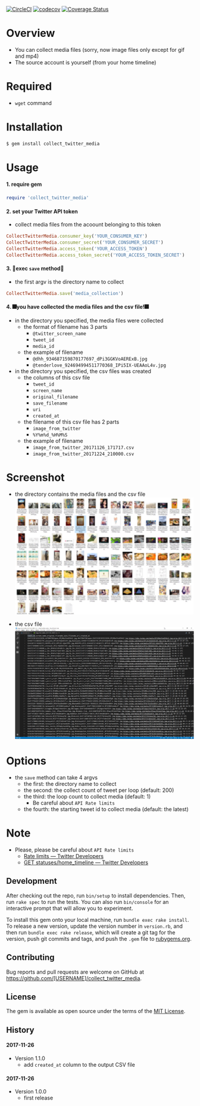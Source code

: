 [![CircleCI](https://circleci.com/gh/corselia/collect_twitter_media/tree/master.svg?style=svg)](https://circleci.com/gh/corselia/collect_twitter_media/tree/master) [![codecov](https://codecov.io/gh/corselia/collect_twitter_media/branch/master/graph/badge.svg)](https://codecov.io/gh/corselia/collect_twitter_media) [![Coverage Status](https://coveralls.io/repos/github/corselia/collect_twitter_media/badge.svg)](https://coveralls.io/github/corselia/collect_twitter_media)

# Overview
- You can collect media files (sorry, now image files only except for gif and mp4)
- The source account is yourself (from your home timeline)

# Required
- `wget` command

# Installation
```ruby
$ gem install collect_twitter_media
```

# Usage

#### 1. require gem
```ruby
require 'collect_twitter_media'
```

#### 2. set your Twitter API token
- collect media files from the acoount belonging to this token

```ruby
CollectTwitterMedia.consumer_key('YOUR_CONSUMER_KEY')
CollectTwitterMedia.consumer_secret('YOUR_CONSUMER_SECRET')
CollectTwitterMedia.access_token('YOUR_ACCESS_TOKEN')
CollectTwitterMedia.access_token_secret('YOUR_ACCESS_TOKEN_SECRET')
```

#### 3. 🎉exec `save` method🎉
- the first argv is the directory name to collect

```ruby
CollectTwitterMedia.save('media_collection')
```

#### 4. 🎆you have collected the media files and the csv file!🎆
- in the directory you specified, the media files were collected
    - the format of filename has 3 parts
        - `@twitter_screen_name`
        - `tweet_id`
        - `media_id`
    - the example of filename
        - `@dhh_934687159870177697_dPi3GGKVoAERExB.jpg`
        - `@tenderlove_924694994511770368_IPi5IX-UEAAoL4v.jpg`
- in the directory you specified, the csv files was created
    - the columns of this csv file
        - `tweet_id`
        - `screen_name`
        - `original_filename`
        - `save_filename`
        - `uri`
        - `created_at`
    - the filename of this csv file has 2 parts
        - `image_from_twitter`
        - `%Y%m%d_%H%M%S`
    - the example of filename
        - `image_from_twitter_20171126_171717.csv`
        - `image_from_twitter_20171224_210000.csv`

# Screenshot
- the directory contains the media files and the csv file
![the_result_directory](the_result_directory.jpg "the_result_directory")

- the csv file
![the_csv_file](the_csv_file.png "the_csv_file")

# Options
- the `save` method can take 4 argvs
    - the first:  the directory name to collect
    - the second: the collect count of tweet per loop (default: 200)
    - the third:  the loop count to collect media (default: 1)
        - Be careful about `API Rate limits`
    - the fourth: the starting tweet id to collect media (default: the latest)

# Note
- Please, please be careful about `API Rate limits`
    - [Rate limits — Twitter Developers](https://developer.twitter.com/en/docs/basics/rate-limits)
    - [GET statuses/home\_timeline — Twitter Developers](https://developer.twitter.com/en/docs/tweets/timelines/api-reference/get-statuses-home_timeline)

## Development
After checking out the repo, run `bin/setup` to install dependencies. Then, run `rake spec` to run the tests. You can also run `bin/console` for an interactive prompt that will allow you to experiment.

To install this gem onto your local machine, run `bundle exec rake install`. To release a new version, update the version number in `version.rb`, and then run `bundle exec rake release`, which will create a git tag for the version, push git commits and tags, and push the `.gem` file to [rubygems.org](https://rubygems.org).

## Contributing
Bug reports and pull requests are welcome on GitHub at https://github.com/[USERNAME]/collect_twitter_media.

## License
The gem is available as open source under the terms of the [MIT License](https://opensource.org/licenses/MIT).

## History

#### 2017-11-26
- Version 1.1.0
    - add `created_at` column to the output CSV file

#### 2017-11-26
- Version 1.0.0
    - first release
